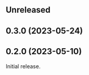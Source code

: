 <!-- Learn how to maintain this file at https://github.com/WordPress/gutenberg/tree/HEAD/packages#maintaining-changelogs. -->

## Unreleased

## 0.3.0 (2023-05-24)

## 0.2.0 (2023-05-10)

Initial release.